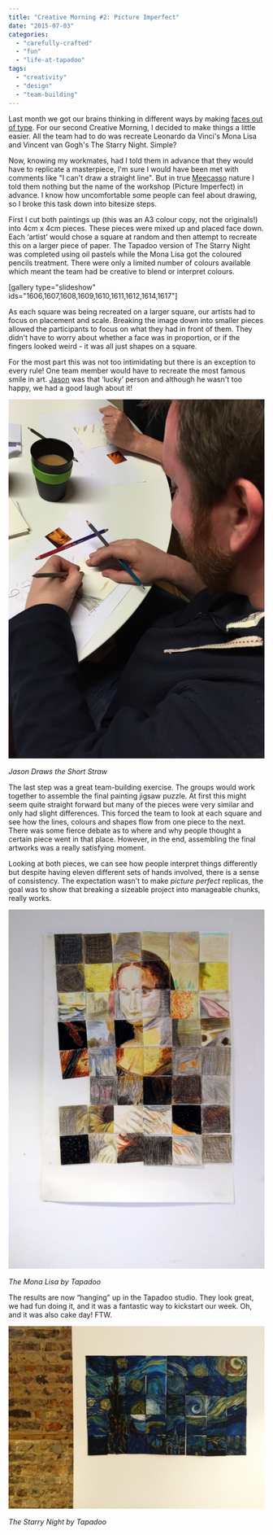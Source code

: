 ```yaml
---
title: "Creative Morning #2: Picture Imperfect"
date: "2015-07-03"
categories: 
  - "carefully-crafted"
  - "fun"
  - "life-at-tapadoo"
tags: 
  - "creativity"
  - "design"
  - "team-building"
---
```


Last month we got our brains thinking in different ways by making [faces out of type](https://tapadoo.wpengine.com/2015/type-faces/). For our second Creative Morning, I decided to make things a little easier. All the team had to do was recreate Leonardo da Vinci's Mona Lisa and Vincent van Gogh's The Starry Night. Simple?

Now, knowing my workmates, had I told them in advance that they would have to replicate a masterpiece, I'm sure I would have been met with comments like "I can't draw a straight line". But in true [Meecasso](https://twitter.com/meecasso) nature I told them nothing but the name of the workshop (Picture Imperfect) in advance. I know how uncomfortable some people can feel about drawing, so I broke this task down into bitesize steps.

First I cut both paintings up (this was an A3 colour copy, not the originals!) into 4cm x 4cm pieces. These pieces were mixed up and placed face down. Each ‘artist’ would chose a square at random and then attempt to recreate this on a larger piece of paper. The Tapadoo version of The Starry Night was completed using oil pastels while the Mona Lisa got the coloured pencils treatment. There were only a limited number of colours available which meant the team had be creative to blend or interpret colours.

\[gallery type="slideshow" ids="1606,1607,1608,1609,1610,1611,1612,1614,1617"\]

As each square was being recreated on a larger square, our artists had to focus on placement and scale. Breaking the image down into smaller pieces allowed the participants to focus on what they had in front of them. They didn't have to worry about whether a face was in proportion, or if the fingers looked weird - it was all just shapes on a square.

For the most part this was not too intimidating but there is an exception to every rule! One team member would have to recreate the most famous smile in art. [Jason](https://twitter.com/JasonConnery) was that ‘lucky’ person and although he wasn't too happy, we had a good laugh about it!

[![08. Picture Imperfect](images/08.-Picture-Imperfect-730x1024.jpg)](https://tapadoo.wpengine.com/wp-content/uploads/2015/07/08.-Picture-Imperfect.jpg)

_Jason Draws the Short Straw_

The last step was a great team-building exercise. The groups would work together to assemble the final painting jigsaw puzzle. At first this might seem quite straight forward but many of the pieces were very similar and only had slight differences. This forced the team to look at each square and see how the lines, colours and shapes flow from one piece to the next. There was some fierce debate as to where and why people thought a certain piece went in that place. However, in the end, assembling the final artworks was a really satisfying moment.

Looking at both pieces, we can see how people interpret things differently but despite having eleven different sets of hands involved, there is a sense of consistency. The expectation wasn't to make _picture perfect_ replicas, the goal was to show that breaking a sizeable project into manageable chunks, really works.

![12. Mona Lisa](images/12.-Mona-Lisa-732x1024.jpg)

_The Mona Lisa by Tapadoo_

The results are now “hanging” up in the Tapadoo studio. They look great, we had fun doing it, and it was a fantastic way to kickstart our week. Oh, and it was also cake day! FTW.

[![11. Starry Night](images/11.-Starry-Night-1024x731.jpg)](https://tapadoo.wpengine.com/wp-content/uploads/2015/07/11.-Starry-Night.jpg)

_The Starry Night by Tapadoo_
